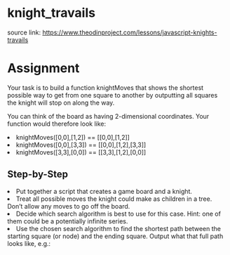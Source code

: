 # knight_travails

source link: https://www.theodinproject.com/lessons/javascript-knights-travails

<h1>Assignment</h1>
<p>
Your task is to build a function knightMoves that shows the shortest possible way to get from one square to another by outputting all squares the knight will stop on along the way.

You can think of the board as having 2-dimensional coordinates. Your function would therefore look like:
</p>
<li>knightMoves([0,0],[1,2]) == [[0,0],[1,2]]</li>
<li>knightMoves([0,0],[3,3]) == [[0,0],[1,2],[3,3]]</li>
<li>knightMoves([3,3],[0,0]) == [[3,3],[1,2],[0,0]]</li>

<h2>Step-by-Step</h2>
<li>Put together a script that creates a game board and a knight.</li>
<li>Treat all possible moves the knight could make as children in a tree. Don’t allow any moves to go off the board.</li>
<li>Decide which search algorithm is best to use for this case. Hint: one of them could be a potentially infinite series.</li>
<li>Use the chosen search algorithm to find the shortest path between the starting square (or node) and the ending square. Output what that full path looks like, e.g.:</li>
